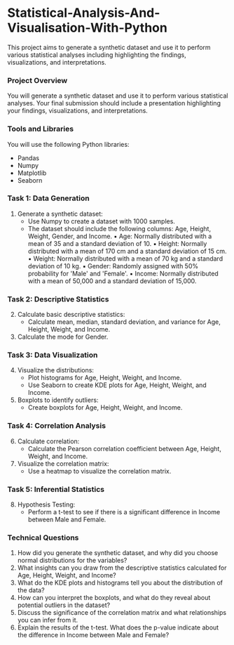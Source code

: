 # Statistical-Analysis-And-Visualisation-With-Python
This project aims to generate a synthetic dataset and use it to perform various statistical analyses including highlighting the findings, visualizations, and interpretations. 
### Project Overview
You will generate a synthetic dataset and use it to perform various statistical analyses. Your final submission should
include a presentation highlighting your findings, visualizations, and interpretations.
### Tools and Libraries
You will use the following Python libraries:
- Pandas
- Numpy
- Matplotlib
- Seaborn
### Task 1: Data Generation
  1. Generate a synthetic dataset:
     - Use Numpy to create a dataset with 1000 samples.
     - The dataset should include the following columns: Age, Height, Weight, Gender, and Income.
        ▪ Age: Normally distributed with a mean of 35 and a standard deviation of 10.
        ▪ Height: Normally distributed with a mean of 170 cm and a standard deviation of 15 cm.
        ▪ Weight: Normally distributed with a mean of 70 kg and a standard deviation of 10 kg.
        ▪ Gender: Randomly assigned with 50% probability for 'Male' and 'Female'.
        ▪ Income: Normally distributed with a mean of 50,000 and a standard deviation of 15,000.
### Task 2: Descriptive Statistics
  2. Calculate basic descriptive statistics:
      - Calculate mean, median, standard deviation, and variance for Age, Height, Weight, and Income.
  3. Calculate the mode for Gender.
### Task 3: Data Visualization
  4. Visualize the distributions:
      - Plot histograms for Age, Height, Weight, and Income.
      - Use Seaborn to create KDE plots for Age, Height, Weight, and Income.
  5. Boxplots to identify outliers:
      - Create boxplots for Age, Height, Weight, and Income.
### Task 4: Correlation Analysis
  6. Calculate correlation:
      - Calculate the Pearson correlation coefficient between Age, Height, Weight, and Income.
  7. Visualize the correlation matrix:
      - Use a heatmap to visualize the correlation matrix.
### Task 5: Inferential Statistics
  8. Hypothesis Testing:
      - Perform a t-test to see if there is a significant difference in Income between Male and Female.
    
### Technical Questions
  1. How did you generate the synthetic dataset, and why did you choose normal distributions for the variables?
  2. What insights can you draw from the descriptive statistics calculated for Age, Height, Weight, and Income?
  3. What do the KDE plots and histograms tell you about the distribution of the data?
  4. How can you interpret the boxplots, and what do they reveal about potential outliers in the dataset?
  5. Discuss the significance of the correlation matrix and what relationships you can infer from it.
  6. Explain the results of the t-test. What does the p-value indicate about the difference in Income between Male and Female?  

